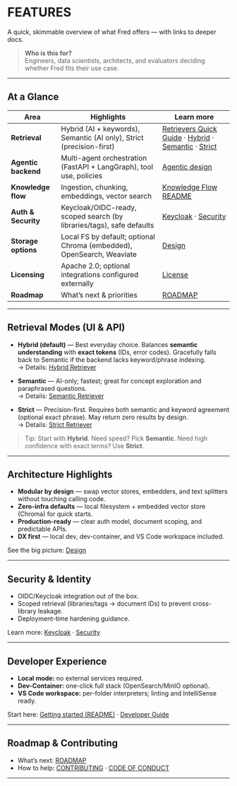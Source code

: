 # FEATURES

A quick, skimmable overview of what Fred offers — with links to deeper docs.

> **Who is this for?**  
> Engineers, data scientists, architects, and evaluators deciding whether Fred fits their use case.

---

## At a Glance

| Area | Highlights | Learn more                                                                                                                                                                                                                                                              |
|---|---|-------------------------------------------------------------------------------------------------------------------------------------------------------------------------------------------------------------------------------------------------------------------------|
| **Retrieval** | Hybrid (AI + keywords), Semantic (AI only), Strict (precision-first) | [Retrievers Quick Guide](../knowledge-flow-backend/docs/RETRIEVERS.md) · [Hybrid](../knowledge-flow-backend/docs/HYBRID_RETRIEVER.md) · [Semantic](../knowledge-flow-backend/docs/SEMANTIC_RETRIEVER.md) · [Strict](../knowledge-flow-backend/docs/STRICT_RETRIEVER.md) |
| **Agentic backend** | Multi-agent orchestration (FastAPI + LangGraph), tool use, policies | [Agentic design](../agentic_backend/docs/AGENTS.md)                                                                                                                                                                                                                     |
| **Knowledge flow** | Ingestion, chunking, embeddings, vector search | [Knowledge Flow README](../knowledge-flow-backend/README.md)                                                                                                                                                                                                            |
| **Auth & Security** | Keycloak/OIDC-ready, scoped search (by libraries/tags), safe defaults | [Keycloak](./docs/KEYCLOAK.md) · [Security](./docs/SECURITY.md)                                                                                                                                                                                                         |
| **Storage options** | Local FS by default; optional Chroma (embedded), OpenSearch, Weaviate | [Design](./docs/DESIGN.md)                                                                                                                                                                                                                                              |
| **Licensing** | Apache 2.0; optional integrations configured externally | [License](./docs/LICENSE.md)                                                                                                                                                                                                                                            |
| **Roadmap** | What’s next & priorities | [ROADMAP](./docs/ROADMAP.md)                                                                                                                                                                                                                                            |

---

## Retrieval Modes (UI & API)

- **Hybrid (default)** — Best everyday choice. Balances **semantic understanding** with **exact tokens** (IDs, error codes). Gracefully falls back to Semantic if the backend lacks keyword/phrase indexing.  
  → Details: [Hybrid Retriever](../knowledge-flow-backend/docs/HYBRID_RETRIEVER.md)

- **Semantic** — AI-only; fastest; great for concept exploration and paraphrased questions.  
  → Details: [Semantic Retriever](../knowledge-flow-backend/docs/SEMANTIC_RETRIEVER.md)

- **Strict** — Precision-first. Requires both semantic and keyword agreement (optional exact phrase). May return zero results by design.  
  → Details: [Strict Retriever](../knowledge-flow-backend/docs/STRICT_RETRIEVER.md)

> Tip: Start with **Hybrid**. Need speed? Pick **Semantic**. Need high confidence with exact terms? Use **Strict**.

---

## Architecture Highlights

- **Modular by design** — swap vector stores, embedders, and text splitters without touching calling code.
- **Zero-infra defaults** — local filesystem + embedded vector store (Chroma) for quick starts.
- **Production-ready** — clear auth model, document scoping, and predictable APIs.
- **DX first** — local dev, dev-container, and VS Code workspace included.

See the big picture: [Design](./docs/DESIGN.md)

---

## Security & Identity

- OIDC/Keycloak integration out of the box.  
- Scoped retrieval (libraries/tags → document IDs) to prevent cross-library leakage.  
- Deployment-time hardening guidance.

Learn more: [Keycloak](./docs/KEYCLOAK.md) · [Security](./docs/SECURITY.md)

---

## Developer Experience

- **Local mode:** no external services required.  
- **Dev-Container:** one-click full stack (OpenSearch/MinIO optional).  
- **VS Code workspace:** per-folder interpreters; linting and IntelliSense ready.

Start here: [Getting started (README)](./README.md#getting-started) · [Developer Guide](../knowledge-flow-backend/docs/DEVELOPER_GUIDE.md)

---

## Roadmap & Contributing

- What’s next: [ROADMAP](./docs/ROADMAP.md)  
- How to help: [CONTRIBUTING](./docs/CONTRIBUTING.md) · [CODE OF CONDUCT](./docs/CODE_OF_CONDUCT.md)

---
